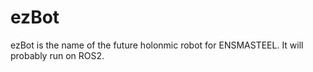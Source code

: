 # ezBot

ezBot is the name of the future holonmic robot for ENSMASTEEL. It will probably run on ROS2.
